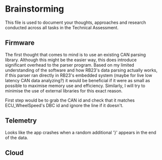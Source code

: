 # Brainstorming

This file is used to document your thoughts, approaches and research conducted across all tasks in the Technical Assessment.

## Firmware
The first thought that comes to mind is to use an existing CAN parsing library. Although this might be the easier way, this does introduce significant
overhead to the parser program. Based on my limited understanding of the software and how RB23's data parsing actually works, if this parser ran directly
in RB23's embedded system (maybe for live low latency CAN data analyzing?) it would be beneficial if it were as small as possible to maximise memory use and efficiency.
Similarly, I will try to minimise the use of external libraries for this exact reason.

First step would be to grab the CAN id and check that it matches ECU_WheelSpeed's DBC id and ignore the line if it doesn't.




## Telemetry

Looks like the app crashes when a random additional '}' appears in the end of the data.

## Cloud